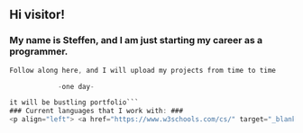 ## Hi visitor! ##

### My name is Steffen, and I am just starting my career as a programmer. ###
```c#
Follow along here, and I will upload my projects from time to time

            -one day-

it will be bustling portfolio```
### Current languages that I work with: ###
<p align="left"> <a href="https://www.w3schools.com/cs/" target="_blank" rel="noreferrer"> <img src="https://raw.githubusercontent.com/devicons/devicon/master/icons/csharp/csharp-original.svg" alt="csharp" width="40" height="40"/> </a> </p>
